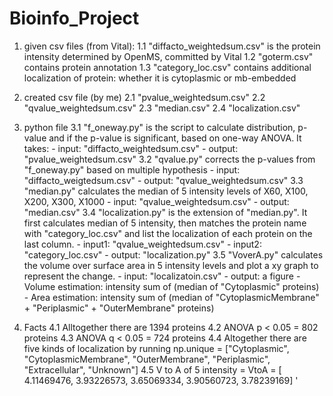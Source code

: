 # Bioinfo_Project
1. given csv files (from Vital):
    1.1 "diffacto_weightedsum.csv" is the protein intensity determined by OpenMS, committed by Vital
    1.2 "goterm.csv" contains protein annotation
    1.3 "category_loc.csv" contains additional localization of protein: whether it is cytoplasmic or mb-embedded
    
 2. created csv file (by me)
    2.1 "pvalue_weightedsum.csv" 
    2.2 "qvalue_weightedsum.csv"
    2.3 "median.csv"
    2.4 "localization.csv"
    
 3. python file
    3.1 "f_oneway.py" is the script to calculate distribution, p-value and if the p-value is significant, based on one-way ANOVA. It takes:
        - input: "diffacto_weightedsum.csv"
        - output: "pvalue_weightedsum.csv"
    3.2 "qvalue.py" corrects the p-values from "f_oneway.py" based on multiple hypothesis
        - input: "diffacto_weigtedsum.csv"
        - output: "qvalue_weightedsum.csv"
    3.3 "median.py" calculates the median of 5 intensity levels of X60, X100, X200, X300, X1000
        - input: "qvalue_weightedsum.csv"
        - output: "median.csv"
    3.4 "localization.py" is the extension of "median.py". It first calculates median of 5 intensity, then matches the protein name with "category_loc.csv" and list the localization of each protein on the last column.
        - input1: "qvalue_weightedsum.csv"
        - input2: "category_loc.csv"
        - output: "localization.py"
    3.5 "VoverA.py" calculates the volume over surface area in 5 intensity levels and plot a xy graph to represent the change.
        - input: "localizatoin.csv"
        - output: a figure
        - Volume estimation: intensity sum of (median of "Cytoplasmic" proteins)
        - Area estimation: intensity sum of (median of "CytoplasmicMembrane" + "Periplasmic" + "OuterMembrane" proteins)
        
 4. Facts
    4.1 Alltogether there are 1394 proteins
    4.2 ANOVA p < 0.05 = 802 proteins
    4.3 ANOVA q < 0.05 = 724 proteins
    4.4 Altogether there are five kinds of localization by running np.unique = ["Cytoplasmic", "CytoplasmicMembrane", "OuterMembrane", "Periplasmic", "Extracellular", "Unknown"]
    4.5 V to A of 5 intensity = VtoA = [ 4.11469476,  3.93226573,  3.65069334,  3.90560723,  3.78239169]
'
    
    
     
    
